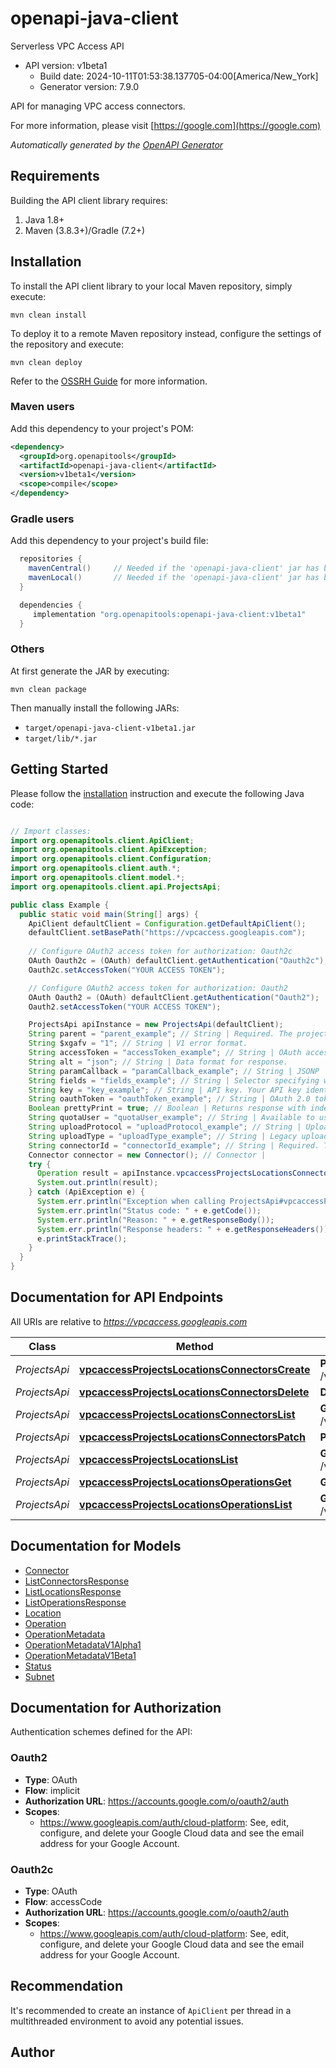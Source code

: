 # openapi-java-client

Serverless VPC Access API
- API version: v1beta1
  - Build date: 2024-10-11T01:53:38.137705-04:00[America/New_York]
  - Generator version: 7.9.0

API for managing VPC access connectors.

  For more information, please visit [https://google.com](https://google.com)

*Automatically generated by the [OpenAPI Generator](https://openapi-generator.tech)*


## Requirements

Building the API client library requires:
1. Java 1.8+
2. Maven (3.8.3+)/Gradle (7.2+)

## Installation

To install the API client library to your local Maven repository, simply execute:

```shell
mvn clean install
```

To deploy it to a remote Maven repository instead, configure the settings of the repository and execute:

```shell
mvn clean deploy
```

Refer to the [OSSRH Guide](http://central.sonatype.org/pages/ossrh-guide.html) for more information.

### Maven users

Add this dependency to your project's POM:

```xml
<dependency>
  <groupId>org.openapitools</groupId>
  <artifactId>openapi-java-client</artifactId>
  <version>v1beta1</version>
  <scope>compile</scope>
</dependency>
```

### Gradle users

Add this dependency to your project's build file:

```groovy
  repositories {
    mavenCentral()     // Needed if the 'openapi-java-client' jar has been published to maven central.
    mavenLocal()       // Needed if the 'openapi-java-client' jar has been published to the local maven repo.
  }

  dependencies {
     implementation "org.openapitools:openapi-java-client:v1beta1"
  }
```

### Others

At first generate the JAR by executing:

```shell
mvn clean package
```

Then manually install the following JARs:

* `target/openapi-java-client-v1beta1.jar`
* `target/lib/*.jar`

## Getting Started

Please follow the [installation](#installation) instruction and execute the following Java code:

```java

// Import classes:
import org.openapitools.client.ApiClient;
import org.openapitools.client.ApiException;
import org.openapitools.client.Configuration;
import org.openapitools.client.auth.*;
import org.openapitools.client.model.*;
import org.openapitools.client.api.ProjectsApi;

public class Example {
  public static void main(String[] args) {
    ApiClient defaultClient = Configuration.getDefaultApiClient();
    defaultClient.setBasePath("https://vpcaccess.googleapis.com");
    
    // Configure OAuth2 access token for authorization: Oauth2c
    OAuth Oauth2c = (OAuth) defaultClient.getAuthentication("Oauth2c");
    Oauth2c.setAccessToken("YOUR ACCESS TOKEN");

    // Configure OAuth2 access token for authorization: Oauth2
    OAuth Oauth2 = (OAuth) defaultClient.getAuthentication("Oauth2");
    Oauth2.setAccessToken("YOUR ACCESS TOKEN");

    ProjectsApi apiInstance = new ProjectsApi(defaultClient);
    String parent = "parent_example"; // String | Required. The project and location in which the configuration should be created, specified in the format `projects/_*_/locations/_*`.
    String $xgafv = "1"; // String | V1 error format.
    String accessToken = "accessToken_example"; // String | OAuth access token.
    String alt = "json"; // String | Data format for response.
    String paramCallback = "paramCallback_example"; // String | JSONP
    String fields = "fields_example"; // String | Selector specifying which fields to include in a partial response.
    String key = "key_example"; // String | API key. Your API key identifies your project and provides you with API access, quota, and reports. Required unless you provide an OAuth 2.0 token.
    String oauthToken = "oauthToken_example"; // String | OAuth 2.0 token for the current user.
    Boolean prettyPrint = true; // Boolean | Returns response with indentations and line breaks.
    String quotaUser = "quotaUser_example"; // String | Available to use for quota purposes for server-side applications. Can be any arbitrary string assigned to a user, but should not exceed 40 characters.
    String uploadProtocol = "uploadProtocol_example"; // String | Upload protocol for media (e.g. \"raw\", \"multipart\").
    String uploadType = "uploadType_example"; // String | Legacy upload protocol for media (e.g. \"media\", \"multipart\").
    String connectorId = "connectorId_example"; // String | Required. The ID to use for this connector.
    Connector connector = new Connector(); // Connector | 
    try {
      Operation result = apiInstance.vpcaccessProjectsLocationsConnectorsCreate(parent, $xgafv, accessToken, alt, paramCallback, fields, key, oauthToken, prettyPrint, quotaUser, uploadProtocol, uploadType, connectorId, connector);
      System.out.println(result);
    } catch (ApiException e) {
      System.err.println("Exception when calling ProjectsApi#vpcaccessProjectsLocationsConnectorsCreate");
      System.err.println("Status code: " + e.getCode());
      System.err.println("Reason: " + e.getResponseBody());
      System.err.println("Response headers: " + e.getResponseHeaders());
      e.printStackTrace();
    }
  }
}

```

## Documentation for API Endpoints

All URIs are relative to *https://vpcaccess.googleapis.com*

Class | Method | HTTP request | Description
------------ | ------------- | ------------- | -------------
*ProjectsApi* | [**vpcaccessProjectsLocationsConnectorsCreate**](docs/ProjectsApi.md#vpcaccessProjectsLocationsConnectorsCreate) | **POST** /v1beta1/{parent}/connectors | 
*ProjectsApi* | [**vpcaccessProjectsLocationsConnectorsDelete**](docs/ProjectsApi.md#vpcaccessProjectsLocationsConnectorsDelete) | **DELETE** /v1beta1/{name} | 
*ProjectsApi* | [**vpcaccessProjectsLocationsConnectorsList**](docs/ProjectsApi.md#vpcaccessProjectsLocationsConnectorsList) | **GET** /v1beta1/{parent}/connectors | 
*ProjectsApi* | [**vpcaccessProjectsLocationsConnectorsPatch**](docs/ProjectsApi.md#vpcaccessProjectsLocationsConnectorsPatch) | **PATCH** /v1beta1/{name} | 
*ProjectsApi* | [**vpcaccessProjectsLocationsList**](docs/ProjectsApi.md#vpcaccessProjectsLocationsList) | **GET** /v1beta1/{name}/locations | 
*ProjectsApi* | [**vpcaccessProjectsLocationsOperationsGet**](docs/ProjectsApi.md#vpcaccessProjectsLocationsOperationsGet) | **GET** /v1beta1/{name} | 
*ProjectsApi* | [**vpcaccessProjectsLocationsOperationsList**](docs/ProjectsApi.md#vpcaccessProjectsLocationsOperationsList) | **GET** /v1beta1/{name}/operations | 


## Documentation for Models

 - [Connector](docs/Connector.md)
 - [ListConnectorsResponse](docs/ListConnectorsResponse.md)
 - [ListLocationsResponse](docs/ListLocationsResponse.md)
 - [ListOperationsResponse](docs/ListOperationsResponse.md)
 - [Location](docs/Location.md)
 - [Operation](docs/Operation.md)
 - [OperationMetadata](docs/OperationMetadata.md)
 - [OperationMetadataV1Alpha1](docs/OperationMetadataV1Alpha1.md)
 - [OperationMetadataV1Beta1](docs/OperationMetadataV1Beta1.md)
 - [Status](docs/Status.md)
 - [Subnet](docs/Subnet.md)


<a id="documentation-for-authorization"></a>
## Documentation for Authorization


Authentication schemes defined for the API:
<a id="Oauth2"></a>
### Oauth2

- **Type**: OAuth
- **Flow**: implicit
- **Authorization URL**: https://accounts.google.com/o/oauth2/auth
- **Scopes**: 
  - https://www.googleapis.com/auth/cloud-platform: See, edit, configure, and delete your Google Cloud data and see the email address for your Google Account.

<a id="Oauth2c"></a>
### Oauth2c

- **Type**: OAuth
- **Flow**: accessCode
- **Authorization URL**: https://accounts.google.com/o/oauth2/auth
- **Scopes**: 
  - https://www.googleapis.com/auth/cloud-platform: See, edit, configure, and delete your Google Cloud data and see the email address for your Google Account.


## Recommendation

It's recommended to create an instance of `ApiClient` per thread in a multithreaded environment to avoid any potential issues.

## Author



